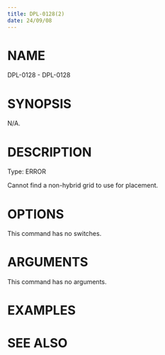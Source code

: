 ```yaml
---
title: DPL-0128(2)
date: 24/09/08
---
```


# NAME

DPL-0128 - DPL-0128

# SYNOPSIS

N/A.

# DESCRIPTION

Type: ERROR

Cannot find a non-hybrid grid to use for placement.

# OPTIONS

This command has no switches.

# ARGUMENTS

This command has no arguments.

# EXAMPLES

# SEE ALSO
